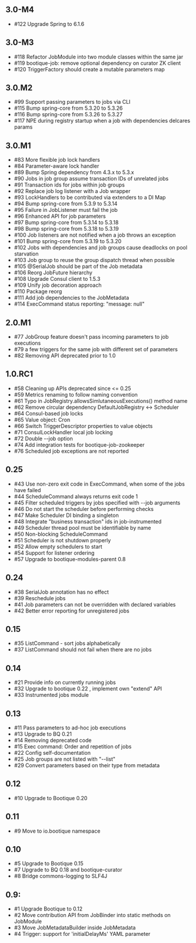 ## 3.0-M4

* #122 Upgrade Spring to 6.1.6

## 3.0-M3

* #118 Refactor JobModule into two module classes within the same jar
* #119 bootique-job: remove optional dependency on curator ZK client
* #120 TriggerFactory should create a mutable parameters map

## 3.0.M2

* #99 Support passing parameters to jobs via CLI
* #115 Bump spring-core from 5.3.20 to 5.3.26
* #116 Bump spring-core from 5.3.26 to 5.3.27
* #117 NPE during registry startup when a job with dependencies delcares params

## 3.0.M1

* #83 More flexible job lock handlers
* #84 Parameter-aware lock handler
* #89 Bump Spring dependency from 4.3.x to 5.3.x
* #90 Jobs in job group assume transaction IDs of unrelated jobs
* #91 Transaction ids for jobs within job groups
* #92 Replace job log listener with a Job wrapper
* #93 LockHandlers to be contributed via extenders to a DI Map
* #94 Bump spring-core from 5.3.9 to 5.3.14
* #95 Failure in JobListener must fail the job
* #96 Enhanced API for job parameters
* #97 Bump spring-core from 5.3.14 to 5.3.18
* #98 Bump spring-core from 5.3.18 to 5.3.19
* #100 Job listeners are not notified when a job throws an exception
* #101 Bump spring-core from 5.3.19 to 5.3.20
* #102 Jobs with dependencies and job groups cause deadlocks on pool starvation
* #103 Job group to reuse the group dispatch thread when possible
* #105 @SerialJob should be part of the Job metadata
* #106 Reorg JobFuture hierarchy
* #108 Upgrade Consul client to 1.5.3
* #109 Unify job decoration approach
* #110 Package reorg
* #111 Add job dependencies to the JobMetadata
* #114 ExecCommand status reporting: "message: null"

## 2.0.M1

* #77 JobGroup feature doesn't pass incoming parameters to job executions 
* #79 a few triggers for the same job with different set of parameters 
* #82 Removing API deprecated prior to 1.0

## 1.0.RC1

* #58 Cleaning up APIs deprecated since <= 0.25
* #59 Metrics renaming to follow naming convention
* #61 Typo in JobRegistry.allowsSimlutaneousExecutions() method name 
* #62 Remove circular dependency DefaultJobRegistry <-> Scheduler
* #64 Consul-based job locks
* #65 Value object: Cron
* #66 Switch TriggerDescriptor properties to value objects
* #71 ConsulLockHandler local job locking
* #72 Double --job option
* #74 Add integration tests for bootique-job-zookeeper
* #76 Scheduled job exceptions are not reported 

## 0.25

* #43 Use non-zero exit code in ExecCommand, when some of the jobs have failed
* #44 ScheduleCommand always returns exit code 1
* #45 Filter scheduled triggers by jobs specified with --job arguments
* #46 Do not start the scheduler before performing checks
* #47 Make Scheduler DI binding a singleton
* #48 Integrate "business transaction" ids in job-instrumented
* #49 Scheduler thread pool must be identifiable by name
* #50 Non-blocking ScheduleCommand
* #51 Scheduler is not shutdown properly
* #52 Allow empty schedulers to start
* #54 Support for listener ordering
* #57 Upgrade to bootique-modules-parent 0.8

## 0.24

* #38 SerialJob annotation has no effect
* #39 Reschedule jobs
* #41 Job parameters can not be overridden with declared variables
* #42 Better error reporting for unregistered jobs

## 0.15

* #35 ListCommand - sort jobs alphabetically 
* #37 ListCommand should not fail when there are no jobs

## 0.14

* #21 Provide info on currently running jobs
* #32 Upgrade to bootique 0.22 , implement own "extend" API
* #33 Instrumented jobs module

## 0.13

* #11 Pass parameters to ad-hoc job executions
* #13 Upgrade to BQ 0.21
* #14 Removing deprecated code
* #15 Exec command: Order and repetition of jobs
* #22 Config self-documentation
* #25 Job groups are not listed with "--list"
* #29 Convert parameters based on their type from metadata

## 0.12

* #10 Upgrade to Bootique 0.20

## 0.11

* #9 Move to io.bootique namespace

## 0.10

* #5 Upgrade to Bootique 0.15
* #7 Upgrade to BQ 0.18 and bootique-curator
* #8 Bridge commons-logging to SLF4J

## 0.9:

* #1 Upgrade Bootique to 0.12
* #2 Move contribution API from JobBinder into static methods on JobModule
* #3 Move JobMetadataBuilder inside JobMetadata
* #4 Trigger: support for 'initialDelayMs' YAML parameter

